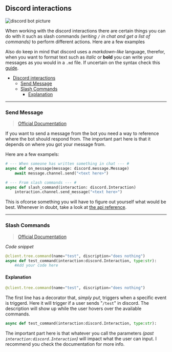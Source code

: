 
## Discord interactions
![discord bot picture](https://www.jsnsmn.com/static/6cbe958fa92b1051f547c88386a6c3a6/b4748/143c4584-3731-440a-b1ff-9286bb22249b.png)

When working with the discord interactions there are certain things you can do with it such as slash commands *(writing `/` in chat and get a list of commands)* to perform different actions. Here are a few examples

Also do keep in mind that discord uses a *markdown-like* language, therefor, when you want to format text such as *italic* or **bold** you can write your messages as you would in a `.md` file. If uncertain on the syntax check this [guide](https://support.discord.com/hc/en-us/articles/210298617-Markdown-Text-101-Chat-Formatting-Bold-Italic-Underline).

- [Discord interactions](#discord-interactions)
  - [Send Message](#send-message)
  - [Slash Commands](#slash-commands)
    - [Explanation](#explanation)

---

### Send Message
> [Official Documentation](https://discord.com/developers/docs/interactions/receiving-and-responding)

If you want to send a message from the bot you need a way to reference where the bot should respond from. The important part here is that it depends on where you got your message from.

Here are a few exampels:
```py
# --- When someone has written something in chat --- #
async def on_message(message: discord.message.Message)
    await message.channel.send("<text here>")

# --- From slash commands --- #
async def slash_command(interaction: discord.Interaction)
    interaction.channel.send_message("<text here>")
```
This is ofcorse something you will have to figure out yourself what would be best. Whenever in doubt, take a look at [the api reference](https://discordpy.readthedocs.io/en/latest/api.html).

---

### Slash Commands
> [Official Documentation](https://discord.com/developers/docs/interactions/application-commands)

*Code snippet*
```py
@client.tree.command(name="test", discription="does nothing")
async def test_command(interaction:discord.Interaction, type:str):
    #Add your code here
```
#### Explanation

```py
@client.tree.command(name="test", discription="does nothing")
```

The first line has a decorator that, *simply put*, triggers when a specific event is triggerd. Here it will trigger if a user sends "`/test`" in discord. The description will show up while the user hovers over the available commands.


```py
async def test_command(interaction:discord.Interaction, type:str):
```
The important part here is that whatever you call the parameters *(past `interaction:discord.Interaction`)* will impact what the user can input. I recommend you check the documentation for more info.

